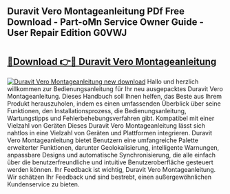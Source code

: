 ## Duravit Vero Montageanleitung PDf Free Download - Part-oMn Service Owner Guide - User Repair Edition G0VWJ

# <h2><a href="http://df7bpof.blite.top/?on=Duravit+Vero+Montageanleitung">🔗Download 👉🔴 Duravit Vero Montageanleitung</a></h2>

[![Duravit Vero Montageanleitung new download](https://i.imgur.com/lujVjoI.png)](http://df7bpof.blite.top/?on=Duravit+Vero+Montageanleitung)
Hallo und herzlich willkommen zur Bedienungsanleitung für Ihr neu ausgepacktes Duravit Vero Montageanleitung. Dieses Handbuch soll Ihnen helfen, das Beste aus Ihrem Produkt herauszuholen, indem es einen umfassenden Überblick über seine Funktionen, den Installationsprozess, die Bedienungsanleitung, Wartungstipps und Fehlerbehebungsverfahren gibt. Kompatibel mit einer Vielzahl von Geräten Dieses Duravit Vero Montageanleitung lässt sich nahtlos in eine Vielzahl von Geräten und Plattformen integrieren. Duravit Vero Montageanleitung bietet Benutzern eine umfangreiche Palette erweiterter Funktionen, darunter Geolokalisierung, intelligente Warnungen, anpassbare Designs und automatische Synchronisierung, die alle einfach über die benutzerfreundliche und intuitive Benutzeroberfläche gesteuert werden können. Ihr Feedback ist wichtig, Duravit Vero Montageanleitung. Wir schätzen Ihr Feedback und sind bestrebt, einen außergewöhnlichen Kundenservice zu bieten.
